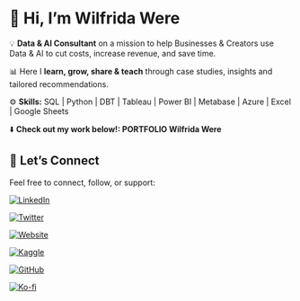 # 🌟 Hi, I’m Wilfrida Were  

💡 **Data & AI Consultant** on a mission to help Businesses & Creators use Data & AI to cut costs, increase revenue, and save time. 

📊 Here I **learn, grow, share & teach** through case studies, insights and tailored recommendations.

⚙️ **Skills:** SQL | Python | DBT | Tableau | Power BI | Metabase | Azure | Excel | Google Sheets

⬇️ **Check out my work below!: PORTFOLIO Wilfrida Were**  

## 🔗 Let’s Connect  

Feel free to connect, follow, or support:  

[![LinkedIn](https://img.shields.io/badge/LinkedIn-Connect-blue?style=flat&logo=linkedin)](https://linkedin.com/in/wilfridawere/)  

[![Twitter](https://img.shields.io/badge/X-Follow-black?style=flat&logo=twitter)](https://x.com/wilfridawere)  

[![Website](https://img.shields.io/badge/Website-Visit-orange?style=flat&logo=google-chrome)](https://www.wilfridawere.com/)  

[![Kaggle](https://img.shields.io/badge/Kaggle-Follow-blue?style=flat&logo=kaggle)](https://kaggle.com/wilfridawere)  

[![GitHub](https://img.shields.io/badge/GitHub-Projects-black?style=flat&logo=github)](https://github.com/Wilfrida-Were)  

[![Ko-fi](https://img.shields.io/badge/Ko--fi-Support-red?style=flat&logo=ko-fi)](https://ko-fi.com/wilfridawere/)
